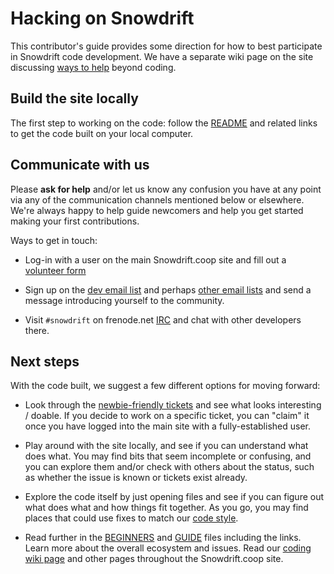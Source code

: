 # Hacking on Snowdrift

This contributor's guide provides some direction for how to best participate in
Snowdrift code development. We have a separate wiki page on the site discussing
[ways to help](https://snowdrift.coop/p/snowdrift/w/en/how-to-help) beyond
coding.

## Build the site locally

The first step to working on the code: follow the [README](README.md) and
related links to get the code built on your local computer.

## Communicate with us

Please **ask for help** and/or let us know any confusion you have at any point
via any of the communication channels mentioned below or elsewhere. We're always
happy to help guide newcomers and help you get started making your first
contributions.

Ways to get in touch:

* Log-in with a user on the main Snowdrift.coop site and fill out a
  [volunteer form](https://snowdrift.coop/p/snowdrift/volunteer)

* Sign up on the
  [dev email list](https://lists.snowdrift.coop/mailman/listinfo/dev)
  and perhaps
  [other email lists](https://lists.snowdrift.coop/)
  and send a message introducing yourself to the community.

* Visit `#snowdrift` on frenode.net
  [IRC](https://snowdrift.coop/p/snowdrift/w/en/irc)
  and chat with other developers there.

## Next steps

With the code built, we suggest a few different options for moving forward:

* Look through the
  [newbie-friendly tickets](https://snowdrift.coop/p/snowdrift/t?_hasdata=&f1=newbie-friendly)
  and see what looks interesting / doable.
  If you decide to work on a specific ticket, you can "claim" it once you have
  logged into the main site with a fully-established user.

* Play around with the site locally, and see if you can understand what does
  what. You may find bits that seem incomplete or confusing, and you can explore
  them and/or check with others about the status, such as whether the issue is
  known or tickets exist already.

* Explore the code itself by just opening files and see if you can figure out
  what does what and how things fit together. As you go, you may find places
  that could use fixes to match our
  [code style](https://snowdrift.coop/p/snowdrift/w/en/coding#code-style-guide).

* Read further in the [BEGINNERS](BEGINNERS.md) and [GUIDE](GUIDE.md) files
  including the links. Learn more about the overall ecosystem and issues.
  Read our [coding wiki page](https://snowdrift.coop/p/snowdrift/w/en/coding)
  and other pages throughout the Snowdrift.coop site.
